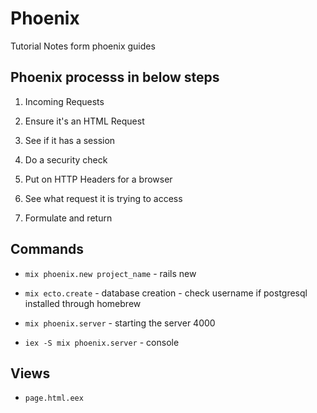 # Phoenix

Tutorial Notes form phoenix guides

## Phoenix processs in below steps

1. Incoming Requests

2. Ensure it's an HTML Request

3. See if it has a session

4. Do a security check

5. Put on HTTP Headers for a browser

6. See what request it is trying to access

7. Formulate and return

## Commands

* `mix phoenix.new project_name` - rails new

* `mix ecto.create` - database creation - check username if postgresql installed through homebrew

* `mix phoenix.server` - starting the server 4000

* `iex -S mix phoenix.server` - console

## Views

* `page.html.eex`